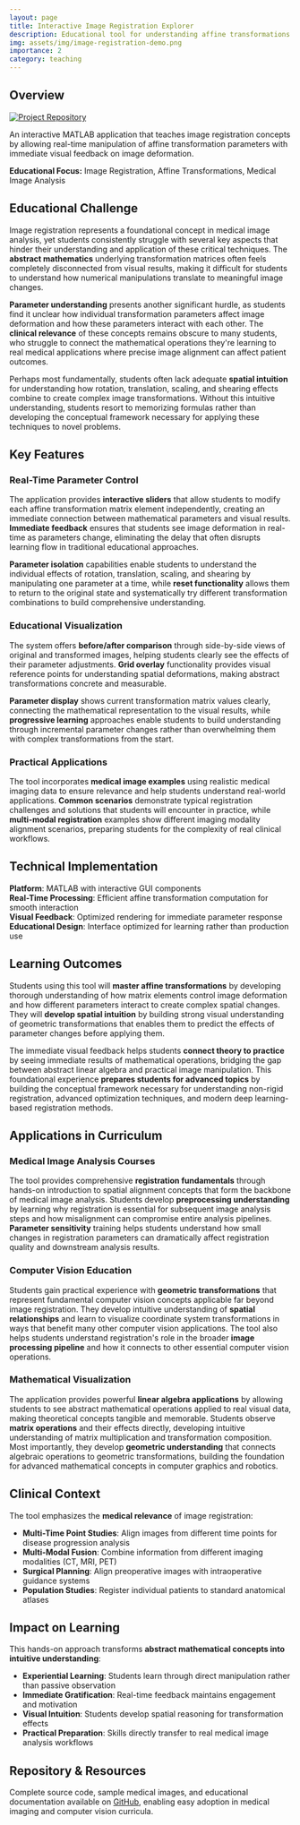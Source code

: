 ```yaml
---
layout: page
title: Interactive Image Registration Explorer
description: Educational tool for understanding affine transformations through real-time image manipulation
img: assets/img/image-registration-demo.png
importance: 2
category: teaching
---
```


## Overview

[![Project Repository](https://img.shields.io/badge/GitHub-Repository-blue?style=flat-square&logo=github)](https://github.com/amithjkamath/image-registration)

An interactive MATLAB application that teaches image registration concepts by allowing real-time manipulation of affine transformation parameters with immediate visual feedback on image deformation.

**Educational Focus:** Image Registration, Affine Transformations, Medical Image Analysis

## Educational Challenge

Image registration represents a foundational concept in medical image analysis, yet students consistently struggle with several key aspects that hinder their understanding and application of these critical techniques. The **abstract mathematics** underlying transformation matrices often feels completely disconnected from visual results, making it difficult for students to understand how numerical manipulations translate to meaningful image changes.

**Parameter understanding** presents another significant hurdle, as students find it unclear how individual transformation parameters affect image deformation and how these parameters interact with each other. The **clinical relevance** of these concepts remains obscure to many students, who struggle to connect the mathematical operations they're learning to real medical applications where precise image alignment can affect patient outcomes.

Perhaps most fundamentally, students often lack adequate **spatial intuition** for understanding how rotation, translation, scaling, and shearing effects combine to create complex image transformations. Without this intuitive understanding, students resort to memorizing formulas rather than developing the conceptual framework necessary for applying these techniques to novel problems.

## Key Features

### Real-Time Parameter Control
The application provides **interactive sliders** that allow students to modify each affine transformation matrix element independently, creating an immediate connection between mathematical parameters and visual results. **Immediate feedback** ensures that students see image deformation in real-time as parameters change, eliminating the delay that often disrupts learning flow in traditional educational approaches.

**Parameter isolation** capabilities enable students to understand the individual effects of rotation, translation, scaling, and shearing by manipulating one parameter at a time, while **reset functionality** allows them to return to the original state and systematically try different transformation combinations to build comprehensive understanding.

### Educational Visualization
The system offers **before/after comparison** through side-by-side views of original and transformed images, helping students clearly see the effects of their parameter adjustments. **Grid overlay** functionality provides visual reference points for understanding spatial deformations, making abstract transformations concrete and measurable.

**Parameter display** shows current transformation matrix values clearly, connecting the mathematical representation to the visual results, while **progressive learning** approaches enable students to build understanding through incremental parameter changes rather than overwhelming them with complex transformations from the start.

### Practical Applications
The tool incorporates **medical image examples** using realistic medical imaging data to ensure relevance and help students understand real-world applications. **Common scenarios** demonstrate typical registration challenges and solutions that students will encounter in practice, while **multi-modal registration** examples show different imaging modality alignment scenarios, preparing students for the complexity of real clinical workflows.

## Technical Implementation

**Platform**: MATLAB with interactive GUI components  
**Real-Time Processing**: Efficient affine transformation computation for smooth interaction  
**Visual Feedback**: Optimized rendering for immediate parameter response  
**Educational Design**: Interface optimized for learning rather than production use

## Learning Outcomes

Students using this tool will **master affine transformations** by developing thorough understanding of how matrix elements control image deformation and how different parameters interact to create complex spatial changes. They will **develop spatial intuition** by building strong visual understanding of geometric transformations that enables them to predict the effects of parameter changes before applying them.

The immediate visual feedback helps students **connect theory to practice** by seeing immediate results of mathematical operations, bridging the gap between abstract linear algebra and practical image manipulation. This foundational experience **prepares students for advanced topics** by building the conceptual framework necessary for understanding non-rigid registration, advanced optimization techniques, and modern deep learning-based registration methods.

## Applications in Curriculum

### Medical Image Analysis Courses
The tool provides comprehensive **registration fundamentals** through hands-on introduction to spatial alignment concepts that form the backbone of medical image analysis. Students develop **preprocessing understanding** by learning why registration is essential for subsequent image analysis steps and how misalignment can compromise entire analysis pipelines. **Parameter sensitivity** training helps students understand how small changes in registration parameters can dramatically affect registration quality and downstream analysis results.

### Computer Vision Education
Students gain practical experience with **geometric transformations** that represent fundamental computer vision concepts applicable far beyond image registration. They develop intuitive understanding of **spatial relationships** and learn to visualize coordinate system transformations in ways that benefit many other computer vision applications. The tool also helps students understand registration's role in the broader **image processing pipeline** and how it connects to other essential computer vision operations.

### Mathematical Visualization
The application provides powerful **linear algebra applications** by allowing students to see abstract mathematical operations applied to real visual data, making theoretical concepts tangible and memorable. Students observe **matrix operations** and their effects directly, developing intuitive understanding of matrix multiplication and transformation composition. Most importantly, they develop **geometric understanding** that connects algebraic operations to geometric transformations, building the foundation for advanced mathematical concepts in computer graphics and robotics.

## Clinical Context

The tool emphasizes the **medical relevance** of image registration:

- **Multi-Time Point Studies**: Align images from different time points for disease progression analysis
- **Multi-Modal Fusion**: Combine information from different imaging modalities (CT, MRI, PET)
- **Surgical Planning**: Align preoperative images with intraoperative guidance systems
- **Population Studies**: Register individual patients to standard anatomical atlases

## Impact on Learning

This hands-on approach transforms **abstract mathematical concepts into intuitive understanding**:

- **Experiential Learning**: Students learn through direct manipulation rather than passive observation
- **Immediate Gratification**: Real-time feedback maintains engagement and motivation
- **Visual Intuition**: Students develop spatial reasoning for transformation effects
- **Practical Preparation**: Skills directly transfer to real medical image analysis workflows

## Repository & Resources

Complete source code, sample medical images, and educational documentation available on [GitHub](https://github.com/amithjkamath/image-registration), enabling easy adoption in medical imaging and computer vision curricula.

